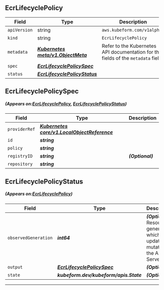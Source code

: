 ## EcrLifecyclePolicy
| Field | Type | Description |
| ------ | ----- | ----------- |
| `apiVersion` | string | `aws.kubeform.com/v1alpha1` |
|    `kind` | string | `EcrLifecyclePolicy` |
| `metadata` | ***[Kubernetes meta/v1.ObjectMeta](https://kubernetes.io/docs/reference/generated/kubernetes-api/v1.13/#objectmeta-v1-meta)***|Refer to the Kubernetes API documentation for the fields of the `metadata` field.|
| `spec` | ***[EcrLifecyclePolicySpec](#EcrLifecyclePolicySpec)***||
| `status` | ***[EcrLifecyclePolicyStatus](#EcrLifecyclePolicyStatus)***||
## EcrLifecyclePolicySpec
##### (Appears on:[EcrLifecyclePolicy](#EcrLifecyclePolicy), [EcrLifecyclePolicyStatus](#EcrLifecyclePolicyStatus))
| Field | Type | Description |
| ------ | ----- | ----------- |
| `providerRef` | ***[Kubernetes core/v1.LocalObjectReference](https://kubernetes.io/docs/reference/generated/kubernetes-api/v1.13/#localobjectreference-v1-core)***||
| `id` | ***string***||
| `policy` | ***string***||
| `registryID` | ***string***| ***(Optional)*** |
| `repository` | ***string***||
## EcrLifecyclePolicyStatus
##### (Appears on:[EcrLifecyclePolicy](#EcrLifecyclePolicy))
| Field | Type | Description |
| ------ | ----- | ----------- |
| `observedGeneration` | ***int64***| ***(Optional)*** Resource generation, which is updated on mutation by the API Server.|
| `output` | ***[EcrLifecyclePolicySpec](#EcrLifecyclePolicySpec)***| ***(Optional)*** |
| `state` | ***kubeform.dev/kubeform/apis.State***| ***(Optional)*** |
---
